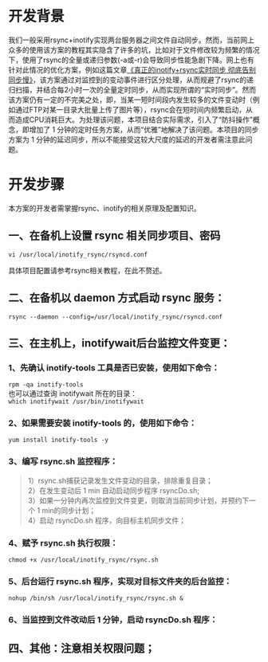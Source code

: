 # 开发背景
我们一般采用rsync+inotify实现两台服务器之间文件自动同步。然而，当前网上众多的使用该方案的教程其实隐含了许多的坑，比如对于文件修改较为频繁的情况下，使用了rsync的全量或递归参数(-a或-r)会导致同步性能急剧下降。网上也有针对此情况的优化方案，例如这篇文章[《真正的inotify+rsync实时同步 彻底告别同步慢》](http://www.ttlsa.com/web/let-infotify-rsync-fast/)，该方案通过对监控到的变动事件进行区分处理，从而规避了rsync的递归扫描，并结合每2小时一次的全量定时同步，从而实现所谓的“实时同步”。然而该方案仍有一定的不完美之处，即，当某一短时间段内发生较多的文件变动时（例如通过FTP对某一目录大批量上传了图片等），rsync会在短时间内频繁启动，从而造成CPU消耗巨大。为处理该问题，本项目结合实际需求，引入了“防抖操作”概念，即增加了 1 分钟的定时任务方案，从而“优雅”地解决了该问题。本项目的同步方案为 1 分钟的延迟同步，所以不能接受这较大尺度的延迟的开发者需注意此问题。
# 开发步骤
本方案的开发者需掌握rsync、inotify的相关原理及配置知识。
## 一、在备机上设置 rsync 相关同步项目、密码
```
vi /usr/local/inotify_rsync/rsyncd.conf
```  
具体项目配置请参考rsync相关教程，在此不赘述。
## 二、在备机以 daemon 方式启动 rsync 服务：
```
rsync --daemon --config=/usr/local/inotify_rsync/rsyncd.conf
```
## 三、在主机上，inotifywait后台监控文件变更：
### 1、先确认 inotify-tools 工具是否已安装，使用如下命令：
```rpm -qa inotify-tools```  
也可以通过查询 inotifywait 所在的目录：  
```which inotifywait /usr/bin/inotifywait```
### 2、如果需要安装 inotify-tools 的，使用如下命令：
```yum install inotify-tools -y```
### 3、编写 rsync.sh 监控程序：
> 1）rsync.sh捕获记录发生文件变动的目录，排除重复目录；  
> 2）在发生变动后 1 min 自动启动同步程序 rsyncDo.sh;  
> 3）如果一分钟内再次监控到文件变更，则取消当前同步计划，并预约下一个 1 min的同步计划；  
> 4）启动 rsyncDo.sh 程序，向目标主机同步文件；
### 4、赋予 rsync.sh 执行权限：
```chmod +x /usr/local/inotify_rsync/rsync.sh```
### 5、后台运行 rsync.sh 程序，实现对目标文件夹的后台监控：
```nohup /bin/sh /usr/local/inotify_rsync/rsync.sh &```
### 6、当监控到文件改动后 1 分钟，启动 rsyncDo.sh 程序：
  
## 四、其他：注意相关权限问题；  